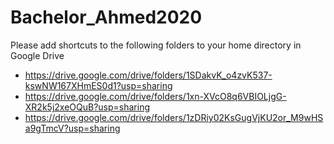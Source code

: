 # Bachelor_Ahmed2020

Please add shortcuts to the following folders to your home directory in Google Drive
* https://drive.google.com/drive/folders/1SDakvK_o4zvK537-kswNW167XHmES0d1?usp=sharing
* https://drive.google.com/drive/folders/1xn-XVcO8q6VBIOLjgG-XR2k5j2xeOQuB?usp=sharing
* https://drive.google.com/drive/folders/1zDRiy02KsGugVjKU2or_M9wHSa9gTmcV?usp=sharing
